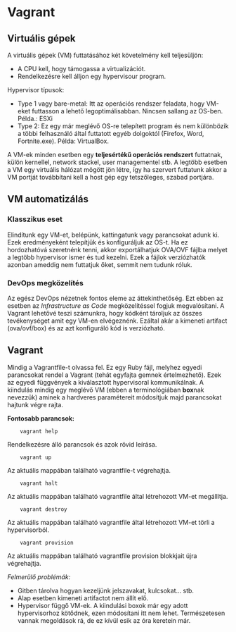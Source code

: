 # Vagrant
## Virtuális gépek
A virtuális gépek (VM) futtatásához két követelmény kell teljesüljön:

 - A CPU kell, hogy támogassa a virtualizációt.
 - Rendelkezésre kell álljon egy hypervisour program.

Hypervisor típusok:

 - Type 1 vagy bare-metal: Itt az operációs rendszer feladata, hogy VM-eket futtasson a lehető legoptimálisabban. Nincsen sallang az OS-ben. Példa.: ESXi
 - Type 2: Ez egy már meglévő OS-re telepített program és nem különbözik a többi felhasználó által futtatott egyéb dolgoktól (Firefox, Word, Fortnite.exe). Példa: VirtualBox.

A VM-ek minden esetben egy **teljesértékű operációs rendszert** futtatnak, külön kernellel, network stackel, user managementel stb. A legtöbb esetben a VM egy virtuális hálózat mögött jön létre, így ha szervert futtatunk akkor a VM portját továbbítani kell a host gép egy tetszőleges, szabad portjára. 

## VM automatizálás
### Klasszikus eset
Elindítunk egy VM-et, belépünk, kattingatunk vagy parancsokat adunk ki. Ezek eredményeként telepítjük és konfiguráljuk az OS-t. Ha ez hordozhatóvá szeretnénk tenni, akkor exportálhatjuk OVA/OVF fájlba melyet a legtöbb hypervisor ismer és tud kezelni. Ezek a fájlok verziózhatók azonban ameddig nem futtatjuk őket, semmit nem tudunk róluk.
### DevOps megközelítés
Az egész DevOps nézetnek fontos eleme az áttekinthetőség. Ezt ebben az esetben az _Infrastructure as Code_ megközelítéssel fogjuk megvalósítani. A Vagrant lehetővé teszi számunkra, hogy kódként tároljuk az összes tevékenységet amit egy VM-en elvégeznénk. Ezáltal akár a kimeneti artifact (ova/ovf/box) és az azt konfiguráló kód is verziózható. 

## Vagrant
Mindig a Vagrantfile-t olvassa fel. Ez egy Ruby fájl, melyhez egyedi parancsokat rendel a Vagrant (tehát egyfajta gemnek értelmezhető). Ezek az egyedi függvények a kiválasztott hypervisoral kommunikálnak. A kiindulás mindig egy meglévő VM (ebben a terminológiában **box**nak nevezzük) aminek a hardveres paramétereit módosítjuk majd parancsokat hajtunk végre rajta.

**Fontosabb parancsok:**
``` shell
    vagrant help
```
Rendelkezésre álló parancsok és azok rövid leírása.
``` shell
    vagrant up
```
Az aktuális mappában található vagrantfile-t végrehajtja.
``` shell
    vagrant halt
```
Az aktuális mappában található vagrantfile által létrehozott VM-et megállítja.
``` shell
    vagrant destroy
```
 Az aktuális mappában található vagrantfile által létrehozott VM-et törli a hypervisorból.
``` shell
    vagrant provision
```
Az aktuális mappában található vagrantfile provision blokkjait újra végrehajtja.

_Felmerülő problémák:_

 - Gitben tárolva hogyan kezeljünk jelszavakat, kulcsokat... stb.
 - Alap esetben kimeneti artifactot nem állít elő.
 - Hypervisor függő VM-ek. A kiindulási boxok már egy adott hypervisorhoz kötődnek, ezen módosítani itt nem lehet. Természetesen vannak megoldások rá, de ez kívül esik az óra keretein már.